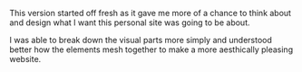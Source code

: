 This version started off fresh as it gave me more of a chance to think about and design
what I want this personal site was going to be about.

I was able to break down the visual parts more simply and understood better
how the elements mesh together to make a more aesthically pleasing website.
